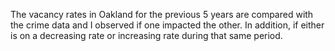 The vacancy rates in Oakland for the previous 5 years are compared with the crime data and I observed if one impacted the other. In addition, if either is on a decreasing rate or increasing rate during that same period.
